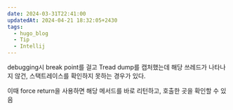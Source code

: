 ```yaml
---
date: 2024-03-31T22:41:00
updatedAt: 2024-04-21 18:32:05+2430
tags:
  - hugo_blog
  - Tip
  - Intellij
---
```

debugging시 break point를 걸고 Tread dump를 캡처했는데 해당 쓰레드가 나타나지 않건, 스택트레이스를 확인하지 못하는 경우가 있다.

이때 force return을 사용하면 해당 메서드를 바로 리턴하고, 호출한 곳을 확인할 수 있음